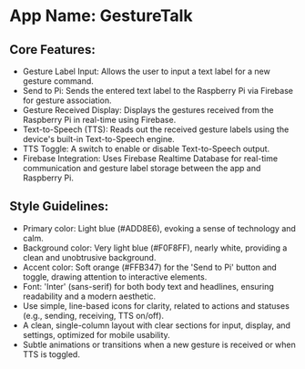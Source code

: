 # **App Name**: GestureTalk

## Core Features:

- Gesture Label Input: Allows the user to input a text label for a new gesture command.
- Send to Pi: Sends the entered text label to the Raspberry Pi via Firebase for gesture association.
- Gesture Received Display: Displays the gestures received from the Raspberry Pi in real-time using Firebase.
- Text-to-Speech (TTS): Reads out the received gesture labels using the device's built-in Text-to-Speech engine.
- TTS Toggle: A switch to enable or disable Text-to-Speech output.
- Firebase Integration: Uses Firebase Realtime Database for real-time communication and gesture label storage between the app and Raspberry Pi.

## Style Guidelines:

- Primary color: Light blue (#ADD8E6), evoking a sense of technology and calm.
- Background color: Very light blue (#F0F8FF), nearly white, providing a clean and unobtrusive background.
- Accent color: Soft orange (#FFB347) for the 'Send to Pi' button and toggle, drawing attention to interactive elements.
- Font: 'Inter' (sans-serif) for both body text and headlines, ensuring readability and a modern aesthetic.
- Use simple, line-based icons for clarity, related to actions and statuses (e.g., sending, receiving, TTS on/off).
- A clean, single-column layout with clear sections for input, display, and settings, optimized for mobile usability.
- Subtle animations or transitions when a new gesture is received or when TTS is toggled.